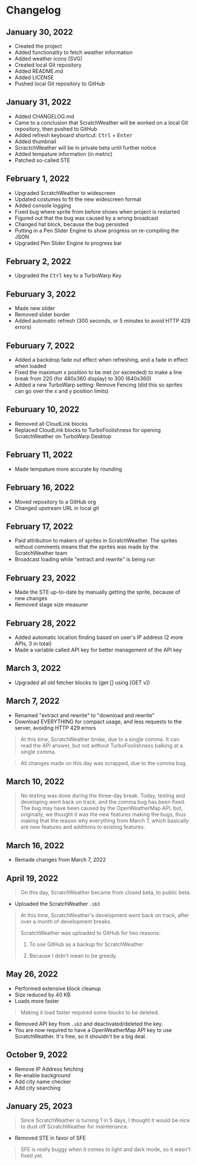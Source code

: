 # Changelog
## January 30, 2022
- Created the project
- Added functionality to fetch weather information
- Added weather icons (SVG)
- Created local Git repository
- Added README.md
- Added LICENSE
- Pushed local Git repository to GitHub
## January 31, 2022
- Added CHANGELOG.md
- Came to a conclusion that ScratchWeather will be worked on a local Git repository, then pushed to GitHub
- Added refresh keyboard shortcut: <kbd>Ctrl</kbd> + <kbd>Enter</kbd>
- Added thumbnail
- ScractchWeather will be in private beta until further notice
- Added tempature information (in metric)
- Patched so-called STE
## February 1, 2022
- Upgraded ScratchWeather to widescreen
- Updated costumes to fit the new widescreen format
- Added console logging
- Fixed bug where sprite from before shows when project is restarted
- Figured out that the bug was caused by a wrong broadcast
- Changed hat block, because the bug persisted
- Putting in a Pen Slider Engine to show progress on re-compiling the JSON
- Upgraded Pen Slider Engine to progress bar
## February 2, 2022
- Upgraded the <kbd>Ctrl</kbd> key to a TurboWarp Key
## Feburuary 3, 2022
- Made new slider
- Removed slider border
- Added automatic refresh (300 seconds, or 5 minutes to avoid HTTP 429 errors)
## Feburuary 7, 2022
- Added a backdrop fade out effect when refreshing, and a fade in effect when loaded
- Fixed the maximum x position to be met (or exceeded) to make a line break from 220 (for 480x360 display) to 300 (640x360)
- Added a new TurboWarp setting: Remove Fencing (did this so sprites can go over the x and y position limits)
## Feburuary 10, 2022
- Removed all CloudLink blocks
- Replaced CloudLink blocks to TurboFoolishness for opening ScratchWeather on TurboWarp Desktop
## February 11, 2022
- Made tempature more accurate by rounding
## February 16, 2022
- Moved repository to a GitHub org
- Changed upstream URL in local git
## February 17, 2022
- Paid attribution to makers of sprites in ScratchWeather. The sprites without comments means that the sprites was made by the ScratchWeather team
- Broadcast loading while "extract and rewrite" is being run
## February 23, 2022
- Made the STE up-to-date by manually getting the sprite, because of new changes
- Removed stage size measurer
## February 28, 2022
- Added automatic location finding based on user's IP address (2 more APIs, 3 in total)
- Made a variable called API key for better management of the API key
## March 3, 2022
- Upgraded all old fetcher blocks to (get [] using [GET v])
## March 7, 2022
- Renamed "extract and rewrite" to "download and rewrite"
- Download EVERYTHING for compact usage, and less requests to the server, avoiding HTTP 429 errors
> At this time, ScratchWeather broke, due to a single comma. It can read the API answer, but not without TurboFoolishness balking at a single comma.

> All changes made on this day was scrapped, due to the comma bug.
## March 10, 2022
> No testing was done during the three-day break. Today, testing and developing went back on track, and the comma bug has been fixed. The bug may have been caused by the OpenWeatherMap API, but, originally, we thought it was the new features making the bugs, thus making that the reason why everything from March 7, which basically are new features and additions to existing features.
## March 16, 2022
- Remade changes from March 7, 2022
## April 19, 2022
> On this day, ScratchWeather became from closed beta, to public beta.
- Uploaded the ScratchWeather `.sb3`
> At this time, ScratchWeather's development went back on track, after over a month of development breaks.
>
> ScratchWeather was uploaded to GitHub for two reasons:
> 
> 1. To use GitHub as a backup for ScratchWeather
> 
> 2. Because I didn't mean to be greedy.
## May 26, 2022
- Performed extensive block cleanup
- Size reduced by 40 KB
- Loads more faster
> Making it load faster required some blocks to be deleted.
- Removed API key from `.sb3` and deactivated/deleted the key.
- You are now required to have a OpenWeatherMap API key to use ScratchWeather. It's free, so it shouldn't be a big deal.
## October 9, 2022
- Remove IP Address fetching
- Re-enable background
- Add city name checker
- Add city searching
## January 25, 2023
> Since ScratchWeather is turning 1 in 5 days, I thought it would be nice to dust off ScratchWeather for maintenance.

- Removed STE in favor of SFE

> SFE is really buggy when it comes to light and dark mode, so it wasn't fixed yet.